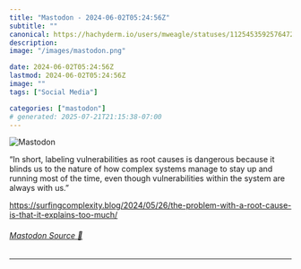 ```yaml
---
title: "Mastodon - 2024-06-02T05:24:56Z"
subtitle: ""
canonical: https://hachyderm.io/users/mweagle/statuses/112545359257647258
description:
image: "/images/mastodon.png"

date: 2024-06-02T05:24:56Z
lastmod: 2024-06-02T05:24:56Z
image: ""
tags: ["Social Media"]

categories: ["mastodon"]
# generated: 2025-07-21T21:15:38-07:00
---
```

![Mastodon](/images/mastodon.png)

<p>“In short, labeling vulnerabilities as root causes is dangerous because it blinds us to the nature of how complex systems manage to stay up and running most of the time, even though vulnerabilities within the system are always with us.”</p><p><a href="https://surfingcomplexity.blog/2024/05/26/the-problem-with-a-root-cause-is-that-it-explains-too-much/" target="_blank" rel="nofollow noopener noreferrer" translate="no"><span class="invisible">https://</span><span class="ellipsis">surfingcomplexity.blog/2024/05</span><span class="invisible">/26/the-problem-with-a-root-cause-is-that-it-explains-too-much/</span></a></p>


###### [Mastodon Source 🐘](https://hachyderm.io/@mweagle/112545359257647258)

___
